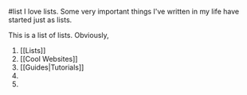 #list 
I love lists. Some very important things I've written in my life have started just as lists. 

This is a list of lists. Obviously,

1. [[Lists]]
2. [[Cool Websites]]
3. [[Guides|Tutorials]]
4. 
5. 
